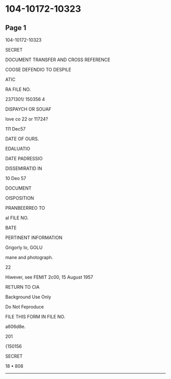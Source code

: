# 104-10172-10323

## Page 1

104-10172-10323

SECRET

DOCUMENT TRANSFER AND CROSS REFERENCE

COOSE DEFENDIO TO DESPILE

ATIC

RA FILE NO.

2371301/ 150356 4

DISPAYCH OR SOUAF

love co 22 or 11724?

111 Dec57

DATE OF OURS.

EDALUATIO

DATE PADRESSIO

DISSEMIRATID IN

10 Deo 57

DOCUMENT

OISPOSITION

PRANBEERREO TO

aI FILE NO.

BATE

PERTINENT INFORMATION

Grigorly Io, GOLU

mane and photograph.

22

Hiwever, see FEMIT 2c00, 15 August 1957

RETURN TO CIA

Background Use Only

Do Not Feproduce

FILE THIS FORM IN FILE NO.

a606d8e.

201

{150156

SECRET

18 • 808

---

